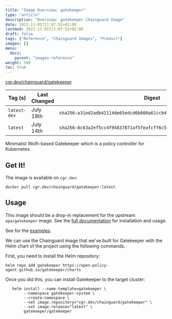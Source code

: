 ```yaml
---
title: "Image Overview: gatekeeper"
type: "article"
description: "Overview: gatekeeper Chainguard Image"
date: 2022-11-01T11:07:52+02:00
lastmod: 2022-11-01T11:07:52+02:00
draft: false
tags: ["Reference", "Chainguard Images", "Product"]
images: []
menu:
  docs:
    parent: "images-reference"
weight: 500
toc: true
---
```


[cgr.dev/chainguard/gatekeeper](https://github.com/chainguard-images/images/tree/main/images/gatekeeper)

| Tag (s)       | Last Changed | Digest                                                                    |
|---------------|--------------|---------------------------------------------------------------------------|
|  `latest-dev` | July 18th    | `sha256:a31ed2adb42114de65edcd6b000a61ccb4a58a3ed7e4044a1d96da067ffe58c7` |
|  `latest`     | July 14th    | `sha256:8c63a2ef5cc4f94837871af5feafcff6c5af91ad27811c9a505a4e94d97df855` |



Minimalist Wolfi-based Gatekeeper which is a policy controller for Kubernetes

## Get It!

The image is available on `cgr.dev`:

```
docker pull cgr.dev/chainguard/gatekeeper:latest
```

## Usage

This image should be a drop-in replacement for the upstream `opa/gatekeeper` image.
See the [full documentation](https://open-policy-agent.github.io/gatekeeper/website/) for installation and usage.

See for the [examples](https://open-policy-agent.github.io/gatekeeper/website/docs/examples).

We can use the Chainguard image that we've built for Gatekeeper with the Helm chart of the project using the following commands.

First, you need to install the Helm repository:

```shell
helm repo add gatekeeper https://open-policy-agent.github.io/gatekeeper/charts
```

Once you did this, you can install Gatekeeper to the target cluster:

```shell
   helm install --name-template=gatekeeper \
		--namespace gatekeeper-system \
		--create-namespace \
	    --set image.repository="cgr.dev/chainguard/gatekeeper" \
	    --set image.release="latest" \
        gatekeeper/gatekeeper
```

